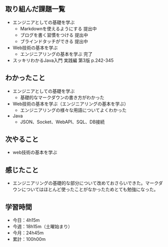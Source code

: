 ## 取り組んだ課題一覧
- エンジニアとしての基礎を学ぶ
    - Markdownを使えるようにする 提出中
    - ブログを書く習慣をつける 提出中
    - ブラインドタッチができる 提出中
- Web技術の基本を学ぶ
    - エンジニアリングの基本を学ぶ 完了
- スッキリわかるJava入門 実践編 第3版 p.242-345
## わかったこと
- エンジニアとしての基礎を学ぶ
    - 基礎的なマークダウンの書き方がわかった
- Web技術の基本を学ぶ（エンジニアリングの基本を学ぶ）
    - エンジニアリングの様々な用語についてよくわかった
- Java
    - JSON、Socket、WebAPI、SQL、DB接続
## 次やること
- web技術の基本を学ぶ
## 感じたこと
- エンジニアリングの基礎的な部分について改めておさらいできた。マークダウンについてはほとんど使ったことがなかったためとても勉強になった。
## 学習時間
- 今日：4h15m
- 今週：18h15m（土曜始まり）
- 今月：24h45m
- 累計：100h00m
